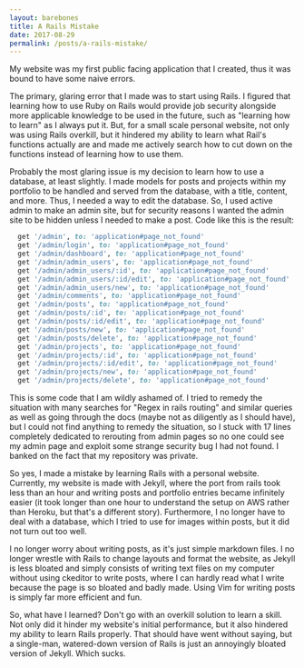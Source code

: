 ```yaml
---
layout: barebones
title: A Rails Mistake
date: 2017-08-29
permalink: /posts/a-rails-mistake/
---
```


My website was my first public facing application that I created, thus it was bound to have some naive errors.

The primary, glaring error that I made was to start using Rails.  I figured that learning how to use Ruby on Rails would provide job security alongside more applicable knowledge to be used in the future, such as "learning how to learn" as I always put it.  But, for a small scale personal website, not only was using Rails overkill, but it hindered my ability to learn what Rail's functions actually are and made me actively search how to cut down on the functions instead of learning how to use them.

Probably the most glaring issue is my decision to learn how to use a database, at least slightly.  I made models for posts and projects within my portfolio to be handled and served from the database, with a title, content, and more.  Thus, I needed a way to edit the database.  So, I used active admin to make an admin site, but for security reasons I wanted the admin site to be hidden unless I needed to make a post.  Code like this is the result:

```ruby
  get '/admin', to: 'application#page_not_found'
  get '/admin/login', to: 'application#page_not_found'
  get '/admin/dashboard', to: 'application#page_not_found'
  get '/admin/admin_users', to: 'application#page_not_found'
  get '/admin/admin_users/:id', to: 'application#page_not_found'
  get '/admin/admin_users/:id/edit', to: 'application#page_not_found'
  get '/admin/admin_users/new', to: 'application#page_not_found'
  get '/admin/comments', to: 'application#page_not_found'
  get '/admin/posts', to: 'application#page_not_found'
  get '/admin/posts/:id', to: 'application#page_not_found'
  get '/admin/posts/:id/edit', to: 'application#page_not_found'
  get '/admin/posts/new', to: 'application#page_not_found'
  get '/admin/posts/delete', to: 'application#page_not_found'
  get '/admin/projects', to: 'application#page_not_found'
  get '/admin/projects/:id', to: 'application#page_not_found'
  get '/admin/projects/:id/edit', to: 'application#page_not_found'
  get '/admin/projects/new', to: 'application#page_not_found'
  get '/admin/projects/delete', to: 'application#page_not_found'
```

This is some code that I am wildly ashamed of.  I tried to remedy the situation with many searches for "Regex in rails routing" and similar queries as well as going through the docs (maybe not as diligently as I should have), but I could not find anything to remedy the situation, so I stuck with 17 lines completely dedicated to rerouting from admin pages so no one could see my admin page and exploit some strange security bug I had not found.  I banked on the fact that my repository was private.

So yes, I made a mistake by learning Rails with a personal website.  Currently, my website is made with Jekyll, where the port from rails took less than an hour and writing posts and portfolio entries became infinitely easier (it took longer than one hour to understand the setup on AWS rather than Heroku, but that's a different story).  Furthermore, I no longer have to deal with a database, which I tried to use for images within posts, but it did not turn out too well.

I no longer worry about writing posts, as it's just simple markdown files.  I no longer wrestle with Rails to change layouts and format the website, as Jekyll is less bloated and simply consists of writing text files on my computer without using ckeditor to write posts, where I can hardly read what I write because the page is so bloated and badly made.  Using Vim for writing posts is simply far more efficient and fun.

So, what have I learned?  Don't go with an overkill solution to learn a skill.  Not only did it hinder my website's initial performance, but it also hindered my ability to learn Rails properly.  That should have went without saying, but a single-man, watered-down version of Rails is just an annoyingly bloated version of Jekyll.  Which sucks.
